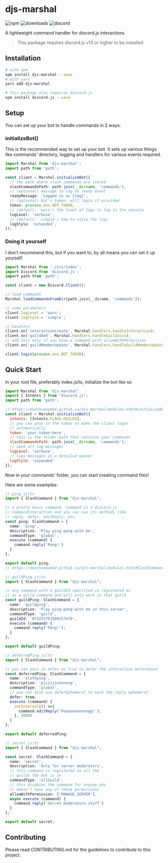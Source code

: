 
# djs-marshal

![npm](https://img.shields.io/npm/v/djs-marshal?style=for-the-badge)
![downloads](https://img.shields.io/npm/dm/djs-marshal?style=for-the-badge)
![discord](https://img.shields.io/discord/873232757508157470?color=5865F2&label=discord&style=for-the-badge)

A lightweight command handler for discord.js interactions

> This package requires discord.js v13 or higher to be installed

## Installation

```bash
# with npm
npm install djs-marshal --save
# with yarn
yarn add djs-marshal

# this package also requires discord.js
npm install discord.js --save
```

## Setup

You can set up your bot to handle commands in 2 ways:

### initializeBot()

This is the recommended way to set up your bot. It sets up various things
like commands' directory, logging and handlers for various events required.

```ts
import Marshal from 'djs-marshal';
import path from 'path';

const client = Marshal.initializeBot({
  // the path where slash commands are stored
  slashCommandsPath: path.join(__dirname, 'commands'),
  // (optional) message to log on ready event
  readyMessage: 'Logged in as {tag}',
  // (optional) bot's token, will login if provided
  token: process.env.BOT_TOKEN,
  // (default: 'warn') the level of logs to log in the console
  logLevel: 'verbose',
  // (default: 'simple') how to style the logs
  logStyle: 'extended',
});
```


### Doing it yourself

I don't recommend this, but if you want to, by all means you can set it up yourself.

```ts
import Marshal from './src/index';
import Discord from 'discord.js';
import path from 'path';

const client = new Discord.Client();

// load commands
Marshal.loadCommandsFromDir(path.join(__dirame, 'commands'));

// some parameters
client.logLevel = 'warn';
client.logStyle = 'simple';

// handlers
client.on('interactionCreate', Marshal.handlers.handleInteraction);
client.on('guildAdd', Marshal.handlers.handleGuildJoin);
// add this only if you have a command with allowWithPermission
client.on('guildMemberUpdate', Marshal.handlers.handleGuildMemberUpdate);

client.login(process.env.BOT_TOKEN);
```

## Quick Start

In your root file, preferably index.js/ts, initialize the bot like so

```js
import Marshal from 'djs-marshal'
import { Intents } from "discord.js";
import path from 'path';

// https://deathvenom54.github.io/djs-marshal/modules.html#initializeBot
const client = Marshal.initializeBot({
  intents: [Intents.FLAGS.GUILDS],
  // you can pass in the token to make the client login 
  // automatically 
  token: 'your-token-here',
  // this is the folder path that contains your commands
  slashCommandsPath: path.join(__dirname, 'commands'),
  // send all log messages
  logLevel: 'verbose',
  // logs messages in a detailed manner
  logStyle: 'expanded'
});
```

Now in your commands' folder, you can start creating command files!

Here are some examples:

```ts
// ping.js|ts
import { SlashCommand } from "djs-marshal";

// a pretty basic command. command is a discord.js
// CommandInteraction and you can use its methods like
// reply, defer, editReply, etc.
const ping: SlashCommand = {
  name: 'ping',
  description: 'Play ping-pong with me',
  commandType: 'global',
  execute (command) {
    command.reply('Pong!')
  }
};

export default ping;
// https://deathvenom54.github.io/djs-marshal/modules.html#SlashCommand
```

```ts
// guildPing.js|ts
import { SlashCommand } from "djs-marshal";

// any command with a guildId specified is registered as
// as a guild command and will only work in that guild
const guildPing: SlashCommand = {
  name: 'guildping',
  description: 'Play ping-pong with me in this server',
  commandType: 'guild',
  guildId: '873232757508157470',
  execute (command) {
    command.reply('Peng!');
  }
};

export default guildPing;
```

```ts
// deferredPing.js|ts
import { SlashCommand } from "djs-marshal";

// you can pass in defer as true to defer the interaction beforehand
const deferredPing: SlashCommand = {
  name: 'slothping',
  description: 'piiiiiinnnnnng',
  commandType: 'global',
  // you can also use deferEphemeral to mark the reply ephemeral
  defer: true,
  execute (command) {
    setInterval(() =>{
      command.editReply('Pooooooonnnngg!');
    }, 3000)
  }
};

export default deferredPing;
```

```ts
// secret.js|ts
import { SlashCommand } from "djs-marshal";

const secret: SlashCommand = {
  name: 'secret',
  description: 'Only for server moderators',
  // this command is registered in all the
  // guilds the bot is in
  commandType: 'allGuild',
  // this disables the command for anyone who
  // doesn't have any of these permissions
  allowWithPermission: ['MANAGE_SERVER'],
  async execute (command) {
    command.reply('Secret moderators stuff')
  }
};

export default secret;
```

## Contributing

Please read CONTRIBUTING.md for the guidelines to contribute to this project.